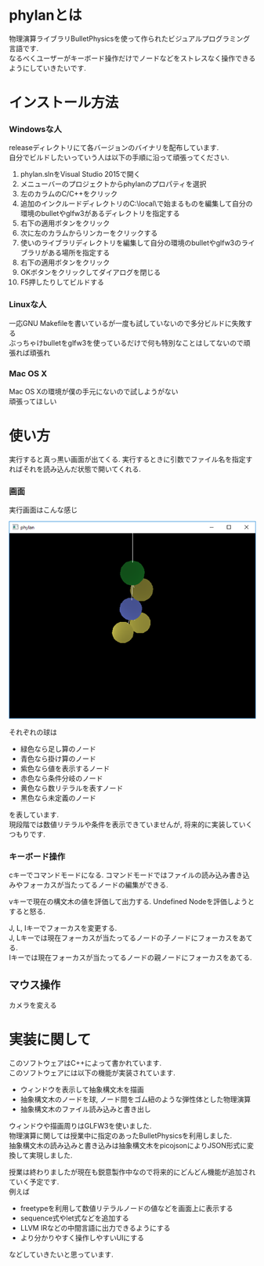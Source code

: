 
# phylanとは
物理演算ライブラリBulletPhysicsを使って作られたビジュアルプログラミング言語です.  
なるべくユーザーがキーボード操作だけでノードなどをストレスなく操作できるようにしていきたいです.  

# インストール方法

### Windowsな人
releaseディレクトリにて各バージョンのバイナリを配布しています.  
自分でビルドしたいっていう人は以下の手順に沿って頑張ってください.  
1. phylan.slnをVisual Studio 2015で開く
2. メニューバーのプロジェクトからphylanのプロパティを選択
3. 左のカラムのC/C++をクリック
4. 追加のインクルードディレクトリのC:\local\で始まるものを編集して自分の環境のbulletやglfw3があるディレクトリを指定する
5. 右下の適用ボタンをクリック
5. 次に左のカラムからリンカーをクリックする
6. 使いのライブラリディレクトリを編集して自分の環境のbulletやglfw3のライブラリがある場所を指定する
7. 右下の適用ボタンをクリック
8. OKボタンをクリックしてダイアログを閉じる
9. F5押したりしてビルドする

### Linuxな人

一応GNU Makefileを書いているが一度も試していないので多分ビルドに失敗する  
ぶっちゃけbulletをglfw3を使っているだけで何も特別なことはしてないので頑張れば頑張れ

### Mac OS X

Mac OS Xの環境が僕の手元にないので試しようがない  
頑張ってほしい

# 使い方

実行すると真っ黒い画面が出てくる. 実行するときに引数でファイル名を指定すればそれを読み込んだ状態で開いてくれる.  

### 画面

実行画面はこんな感じ

![スクリーンショット](ss.png)

それぞれの球は

* 緑色なら足し算のノード
* 青色なら掛け算のノード
* 紫色なら値を表示するノード
* 赤色なら条件分岐のノード
* 黄色なら数リテラルを表すノード
* 黒色なら未定義のノード

を表しています.  
現段階では数値リテラルや条件を表示できていませんが, 将来的に実装していくつもりです.  

### キーボード操作

cキーでコマンドモードになる.
コマンドモードではファイルの読み込み書き込みやフォーカスが当たってるノードの編集ができる.  

vキーで現在の構文木の値を評価して出力する. Undefined Nodeを評価しようとすると怒る.  

J, L, Iキーでフォーカスを変更する.  
J, Lキーでは現在フォーカスが当たってるノードの子ノードにフォーカスをあてる.  
Iキーでは現在フォーカスが当たってるノードの親ノードにフォーカスをあてる.  

## マウス操作

カメラを変える

# 実装に関して

このソフトウェアはC++によって書かれています.  
このソフトウェアには以下の機能が実装されています.

* ウィンドウを表示して抽象構文木を描画
* 抽象構文木のノードを球, ノード間をゴム紐のような弾性体とした物理演算
* 抽象構文木のファイル読み込みと書き出し

ウィンドウや描画周りはGLFW3を使いました.  
物理演算に関しては授業中に指定のあったBulletPhysicsを利用しました.  
抽象構文木の読み込みと書き込みは抽象構文木をpicojsonによりJSON形式に変換して実現しました.  

授業は終わりましたが現在も鋭意製作中なので将来的にどんどん機能が追加されていく予定です.  
例えば

* freetypeを利用して数値リテラルノードの値などを画面上に表示する
* sequence式やlet式などを追加する
* LLVM IRなどの中間言語に出力できるようにする
* より分かりやすく操作しやすいUIにする

などしていきたいと思っています.  

